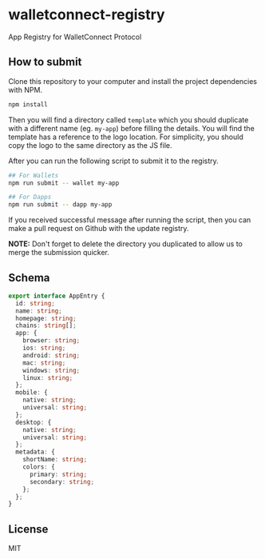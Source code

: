 # walletconnect-registry

App Registry for WalletConnect Protocol

## How to submit

Clone this repository to your computer and install the project dependencies with NPM.

```sh
npm install
```

Then you will find a directory called `template` which you should duplicate with a different name (eg. `my-app`) before filling the details.
You will find the template has a reference to the logo location. For simplicity, you should copy the logo to the same directory as the JS file.

After you can run the following script to submit it to the registry.

```sh
## For Wallets
npm run submit -- wallet my-app

## For Dapps
npm run submit -- dapp my-app
```

If you received successful message after running the script, then you can make a pull request on Github with the update registry.

**NOTE:** Don't forget to delete the directory you duplicated to allow us to merge the submission quicker.

## Schema

```typescript
export interface AppEntry {
  id: string;
  name: string;
  homepage: string;
  chains: string[];
  app: {
    browser: string;
    ios: string;
    android: string;
    mac: string;
    windows: string;
    linux: string;
  };
  mobile: {
    native: string;
    universal: string;
  };
  desktop: {
    native: string;
    universal: string;
  };
  metadata: {
    shortName: string;
    colors: {
      primary: string;
      secondary: string;
    };
  };
}
```

## License

MIT
